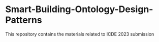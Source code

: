 # Smart-Building-Ontology-Design-Patterns
This repository contains the materials related to ICDE 2023 submission

